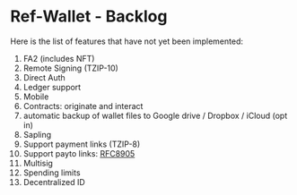 # Ref-Wallet - Backlog

Here is the list of features that have not yet been implemented:

1. FA2 (includes NFT)
1. Remote Signing (TZIP-10)
1. Direct Auth
1. Ledger support
1. Mobile
1. Contracts: originate and interact
1. automatic backup of wallet files to Google drive / Dropbox / iCloud (opt in)
1. Sapling
1. Support payment links (TZIP-8)
1. Support payto links: [RFC8905](https://tools.ietf.org/html/rfc8905)
1. Multisig
1. Spending limits
1. Decentralized ID
